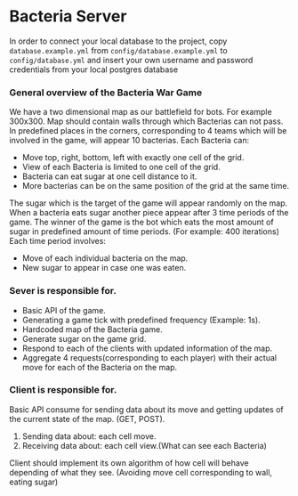 # Bacteria Server

In order to connect your local database to the project, copy `database.example.yml` from
`config/database.example.yml` to `config/database.yml` and insert your own username and password credentials
from your local postgres database

### General overview of the Bacteria War Game

We have a two dimensional map as our battlefield for bots. For example 300x300. Map should contain walls through which Bacterias can not pass. In predefined places in the corners, corresponding to 4 teams which will be involved in the game, will appear 10 bacterias. Each Bacteria can:

- Move top, right, bottom, left with exactly one cell of the grid.
- View of each Bacteria is limited to one cell of the grid.
- Bacteria can eat sugar at one cell distance to it.
- More bacterias can be on the same position of the grid at the same time.

The sugar which is the target of the game will appear randomly on the map. When a bacteria eats sugar another piece appear after 3 time periods of the game. The winner of the game is the bot which eats the most amount of sugar in predefined amount of time periods. (For example: 400 iterations) Each time period involves:

- Move of each individual bacteria on the map.
- New sugar to appear in case one was eaten.

### Sever is responsible for.

- Basic API of the game.
- Generating a game tick with predefined frequency (Example: 1s).
- Hardcoded map of the Bacteria game.
- Generate sugar on the game grid.
- Respond to each of the clients with updated information of the map.
- Aggregate 4 requests(corresponding to each player) with their actual move for each of the Bacteria on the map.

### Client is responsible for.

Basic API consume for sending data about its move and getting updates of the current state of the map. (GET, POST).
1) Sending data about: each cell move.
2) Receiving data about: each cell view.(What can see each Bacteria)

Client should implement its own algorithm of how cell will behave depending of what they see. (Avoiding move cell corresponding to wall, eating sugar)
